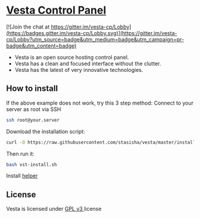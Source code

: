 [Vesta Control Panel](http://vestacp.com/)
==================================================

[![Join the chat at https://gitter.im/vesta-cp/Lobby](https://badges.gitter.im/vesta-cp/Lobby.svg)](https://gitter.im/vesta-cp/Lobby?utm_source=badge&utm_medium=badge&utm_campaign=pr-badge&utm_content=badge)

* Vesta is an open source hosting control panel.
* Vesta has a clean and focused interface without the clutter.
* Vesta has the latest of very innovative technologies.

How to install
----------------------------
If the above example does not work, try this 3 step method:
Connect to your server as root via SSH
```bash
ssh root@your.server
```

Download the installation script:
```bash
curl -O https://raw.githubusercontent.com/stasisha/vesta/master/install/vst-install.sh
```
Then run it:
```bash
bash vst-install.sh
```

Install [helper](https://stasisha.github.io/vesta/)


License
----------------------------
Vesta is licensed under  [GPL v3 ](https://github.com/serghey-rodin/vesta/blob/master/LICENSE) license

